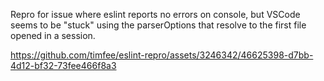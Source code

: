 Repro for issue where eslint reports no errors on console, but VSCode seems to be "stuck" using the parserOptions that resolve to the first file opened in a session.


https://github.com/timfee/eslint-repro/assets/3246342/46625398-d7bb-4d12-bf32-73fee466f8a3

